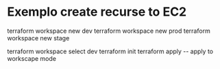 # Exemplo create recurse to EC2


terraform workspace new dev
terraform workspace new prod
terraform workspace new stage

terraform workspace select dev
terraform init 
terraform apply -- apply to workscape mode